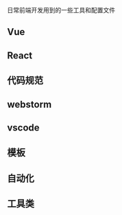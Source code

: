 
日常前端开发用到的一些工具和配置文件

Vue
----

React
----  

代码规范
----  

 webstorm
---- 

vscode
----   

模板
----   

自动化
----   

工具类
----   
